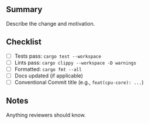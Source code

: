 ## Summary

Describe the change and motivation.

## Checklist

- [ ] Tests pass: `cargo test --workspace`
- [ ] Lints pass: `cargo clippy --workspace -D warnings`
- [ ] Formatted: `cargo fmt --all`
- [ ] Docs updated (if applicable)
- [ ] Conventional Commit title (e.g., `feat(cpu-core): ...`)

## Notes

Anything reviewers should know.

